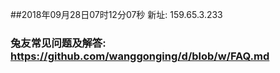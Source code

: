 ##2018年09月28日07时12分07秒 新址: 159.65.3.233
### 兔友常见问题及解答: https://github.com/wanggonging/d/blob/w/FAQ.md
